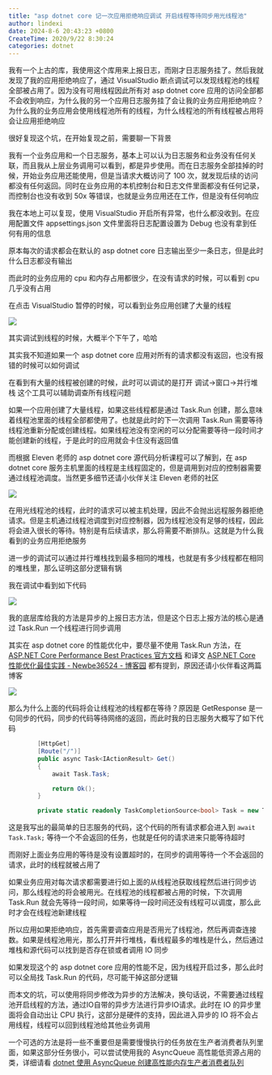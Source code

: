 ```yaml
---
title: "asp dotnet core 记一次应用拒绝响应调试 开启线程等待同步用光线程池"
author: lindexi
date: 2024-8-6 20:43:23 +0800
CreateTime: 2020/9/22 8:30:24
categories: dotnet
---
```


我有一个上古的库，我使用这个库用来上报日志，而刚才日志服务挂了。然后我就发现了我的应用拒绝响应了，通过 VisualStudio 断点调试可以发现线程池的线程全部被占用了。因为没有可用线程因此所有对 asp dotnet core 应用的访问全部都不会收到响应，为什么我的另一个应用日志服务挂了会让我的业务应用拒绝响应？为什么我的业务应用会使用线程池所有的线程，为什么线程池的所有线程被占用将会让应用拒绝响应

<!--more-->


<!-- CreateTime:2020/9/22 8:30:24 -->



很好复现这个坑，在开始复现之前，需要聊一下背景

我有一个业务应用和一个日志服务，基本上可以认为日志服务和业务没有任何关联，而且我从上层业务调用可以看到，都是异步使用。而在日志服务全部挂掉的时候，开始业务应用还能使用，但是当请求大概访问了 100 次，就发现后续的访问都没有任何返回。同时在业务应用的本机控制台和日志文件里面都没有任何记录，而控制台也没有收到 50x 等错误，也就是业务应用还在工作，但是没有任何响应


我在本地上可以复现，使用 VisualStudio 开启所有异常，也什么都没收到。在应用配置文件 appsettings.json 文件里面将日志配置设置为 Debug 也没有拿到任何有用的信息

原本每次的请求都会在默认的 asp dotnet core 日志输出至少一条日志，但是此时什么日志都没有输出

而此时的业务应用的 cpu 和内存占用都很少，在没有请求的时候，可以看到 cpu 几乎没有占用

在点击 VisualStudio 暂停的时候，可以看到业务应用创建了大量的线程

![](http://cdn.lindexi.site/lindexi%2F2020921211113804.jpg)

其实调试到线程的时候，大概半个下午了，哈哈

其实我不知道如果一个 asp dotnet core 应用对所有的请求都没有返回，也没有报错的时候可以如何调试

在看到有大量的线程被创建的时候，此时可以调试的是打开 调试->窗口->并行堆栈 这个工具可以辅助调查所有线程问题

如果一个应用创建了大量线程，如果这些线程都是通过 Task.Run 创建，那么意味着线程池里面的线程全部都使用了。也就是此时的下一次调用 Task.Run 需要等待线程池重新分配或创建线程。如果线程池没有空闲的可以分配需要等待一段时间才能创建新的线程，于是此时的应用就会卡住没有返回值

而根据 Eleven 老师的 asp dotnet core 源代码分析课程可以了解到，在 asp dotnet core 服务主机里面的线程是主线程固定的，但是调用到对应的控制器需要通过线程池调度。当然更多细节还请小伙伴关注 Eleven 老师的社区

![](http://cdn.lindexi.site/lindexi%2F20209121930471745.jpg)

在用光线程池的线程，此时的请求可以被主机处理，因此不会抛出远程服务器拒绝请求。但是主机通过线程池调度到对应控制器，因为线程池没有足够的线程，因此将会进入很长的等待。特别是有后续请求，那么将需要不断排队。这就是为什么我看到的业务应用拒绝服务

进一步的调试可以通过并行堆栈找到最多相同的堆栈，也就是有多少线程都在相同的堆栈里，那么证明这部分逻辑有锅

我在调试中看到如下代码

![](http://cdn.lindexi.site/lindexi%2F20209212123591748.jpg)

我的底层库给我的方法是异步的上报日志方法，但是这个日志上报方法的核心是通过 Task.Run 一个线程进行同步调用

其实在 asp dotnet core 的性能优化中，要尽量不使用 Task.Run 方法，在 [ASP.NET Core Performance Best Practices 官方文档](https://docs.microsoft.com/en-us/aspnet/core/performance/performance-best-practices?view=aspnetcore-3.1) 和译文 [ASP.NET Core 性能优化最佳实践 - Newbe36524 - 博客园](https://www.cnblogs.com/newbe36524/p/13663722.html) 都有提到，原因还请小伙伴看这两篇博客

![](http://cdn.lindexi.site/lindexi%2F20209212126156930.jpg)

那么为什么上面的代码将会让线程池的线程都在等待？原因是 GetResponse 是一句同步的代码，同步的代码等待网络的返回，而此时我的日志服务大概写了如下代码

```csharp
        [HttpGet]
        [Route("/")]
        public async Task<IActionResult> Get()
        {
            await Task.Task;

            return Ok();
        }

        private static readonly TaskCompletionSource<bool> Task = new TaskCompletionSource<bool>();
```

这是我写出的最简单的日志服务的代码，这个代码的所有请求都会进入到 `await Task.Task;` 等待一个不会返回的任务，也就是任何的请求进来只能等待超时

而刚好上面业务应用的等待是没有设置超时的，在同步的调用等待一个不会返回的请求，此时的线程就被占用了

如果业务应用对每次请求都需要进行如上面的从线程池获取线程然后进行同步访问，那么线程池的将会被用光。在线程池的线程都被占用的时候，下次调用 Task.Run 就会先等待一段时间，如果等待一段时间还没有线程可以调度，那么此时才会在线程池新建线程

所以应用如果拒绝响应，首先需要调查应用是否用光了线程池，然后再调查连接数。如果是线程池用光，那么打开并行堆栈，看线程最多的堆栈是什么，然后通过堆栈和源代码可以找到是否存在锁或者调用 IO 同步

如果发现这个的 asp dotnet core 应用的性能不足，因为线程开启过多，那么此时可以全局找 Task.Run 的代码，尽可能干掉这部分逻辑

而本文的坑，可以使用将同步修改为异步的方法解决，换句话说，不需要通过线程池开启线程的方法，通过IO自带的异步方法进行异步IO请求。此时在 IO 的异步里面将会自动出让 CPU 执行，这部分是硬件的支持，因此进入异步的 IO 将不会占用线程，线程可以回到线程池给其他业务调用

一个可选的方法是将一些不重要但是需要慢慢执行的任务放在生产者消费者队列里面，如果这部分任务很小，可以尝试使用我的 AsyncQueue 高性能低资源占用的类，详细请看 [dotnet 使用 AsyncQueue 创建高性能内存生产者消费者队列](https://blog.lindexi.com/post/dotnet-%E4%BD%BF%E7%94%A8-AsyncQueue-%E5%88%9B%E5%BB%BA%E9%AB%98%E6%80%A7%E8%83%BD%E5%86%85%E5%AD%98%E7%94%9F%E4%BA%A7%E8%80%85%E6%B6%88%E8%B4%B9%E8%80%85%E9%98%9F%E5%88%97.html)


